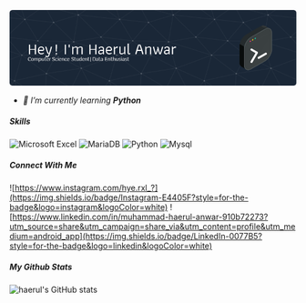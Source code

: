 ![Header](img/github-header-image.png)

<!--
**Haerulanwar05/haerulanwar05** is a ✨ _special_ ✨ repository because its `README.md` (this file) appears on your GitHub profile.

Here are some ideas to get you started:

- 🔭 I’m currently working on ...
- 🌱 I’m currently learning ...
- 👯 I’m looking to collaborate on ...
- 🤔 I’m looking for help with ...
- 💬 Ask me about ...
- 📫 How to reach me: ...
- 😄 Pronouns: ...
- ⚡ Fun fact: ...
-->

- _🌱 I’m currently learning **Python**_

##### Skills

![Microsoft Excel](https://img.shields.io/badge/Microsoft_Excel-217346?style=for-the-badge&logo=microsoft-excel&logoColor=white)
![MariaDB](https://img.shields.io/badge/MariaDB-003545?style=for-the-badge&logo=mariadb&logoColor=white)
![Python](https://img.shields.io/badge/Python-FFD43B?style=for-the-badge&logo=python&logoColor=blue)
![Mysql](https://img.shields.io/badge/MySQL-005C84?style=for-the-badge&logo=mysql&logoColor=white)

##### Connect With Me

![https://www.instagram.com/hye.rxl_?](https://img.shields.io/badge/Instagram-E4405F?style=for-the-badge&logo=instagram&logoColor=white)
![https://www.linkedin.com/in/muhammad-haerul-anwar-910b72273?utm_source=share&utm_campaign=share_via&utm_content=profile&utm_medium=android_app](https://img.shields.io/badge/LinkedIn-0077B5?style=for-the-badge&logo=linkedin&logoColor=white)

##### My Github Stats

![haerul's GitHub stats](https://github-readme-stats.vercel.app/api?username=Haerulanwar05&show_icons=true&theme=tokyonight)
